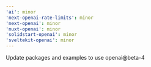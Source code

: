 ```yaml
---
'ai': minor
'next-openai-rate-limits': minor
'next-openai': minor
'nuxt-openai': minor
'solidstart-openai': minor
'sveltekit-openai': minor
---
```


Update packages and examples to use openai@beta-4
